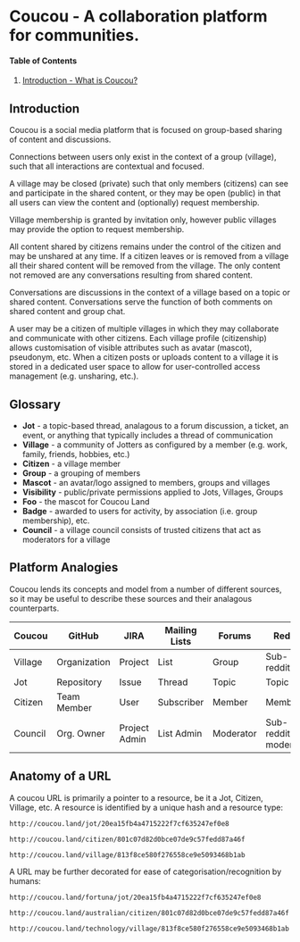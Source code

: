 # Coucou - A collaboration platform for communities.

[Introduction]: #introduction

[Features]: #features

[Getting started]: #getting-started
[Requirements]: #requirements
[Configuring]: #configuring


[Examples]: #examples

[Development]: #development

[Contributing]: #contributing

#### Table of Contents

1. [Introduction - What is Coucou?][Introduction]

## Introduction

Coucou is a social media platform that is focused on group-based sharing of content and discussions.

Connections between users only exist in the context of a group (village), such that all interactions are contextual and focused.

A village may be closed (private) such that only members (citizens) can see and participate in the shared content, or they may
be open (public) in that all users can view the content and (optionally) request membership.

Village membership is granted by invitation only, however public villages may provide the option to request membership.

All content shared by citizens remains under the control of the citizen and may be unshared at any time. If a citizen leaves or
is removed from a village all their shared content will be removed from the village. The only content not removed are any conversations resulting from shared content.

Conversations are discussions in the context of a village based on a topic or shared content. Conversations serve the function
of both comments on shared content and group chat.

A user may be a citizen of multiple villages in which they may collaborate and communicate with other citizens. Each village profile (citizenship) allows customisation of visible attributes such as avatar (mascot), pseudonym, etc. When a citizen posts or uploads content to a village it is stored in a dedicated user space to allow for user-controlled access management (e.g. unsharing, etc.).



## Glossary

 * **Jot** - a topic-based thread, analagous to a forum discussion, a ticket, an event, or anything that typically includes a thread of communication
 * **Village** - a community of Jotters as configured by a member (e.g. work, family, friends, hobbies, etc.)
 * **Citizen** - a village member
 * **Group** - a grouping of members
 * **Mascot** - an avatar/logo assigned to members, groups and villages
 * **Visibility** - public/private permissions applied to Jots, Villages, Groups
 * **Foo** - the mascot for Coucou Land
 * **Badge** - awarded to users for activity, by association (i.e. group membership), etc.
 * **Council** - a village council consists of trusted citizens that act as moderators for a village

## Platform Analogies

Coucou lends its concepts and model from a number of different sources, so it may be useful to describe these sources and their analagous counterparts.

| Coucou  | GitHub       | JIRA            | Mailing Lists | Forums    | Reddit               | Twitter      | Facebook
| ------  | ------       | ----            | ------------- | ------    | ------               | -------      | --------
| Village | Organization | Project         | List          | Group     | Sub-reddit           | -            | -
| Jot     | Repository   | Issue           | Thread        | Topic     | Topic                | Conversation | Messages
| Citizen | Team Member  | User            | Subscriber    | Member    | Member               | User         | User
| Council | Org. Owner   | Project Admin   | List Admin    | Moderator | Sub-reddit moderator | -            | -


## Anatomy of a URL

A coucou URL is primarily a pointer to a resource, be it a Jot, Citizen, Village, etc. A resource is identified by a unique hash and a resource type:

    http://coucou.land/jot/20ea15fb4a4715222f7cf635247ef0e8
    
    http://coucou.land/citizen/801c07d82d0bce07de9c57fedd87a46f
    
    http://coucou.land/village/813f8ce580f276558ce9e5093468b1ab

A URL may be further decorated for ease of categorisation/recognition by humans:

    http://coucou.land/fortuna/jot/20ea15fb4a4715222f7cf635247ef0e8
    
    http://coucou.land/australian/citizen/801c07d82d0bce07de9c57fedd87a46f
    
    http://coucou.land/technology/village/813f8ce580f276558ce9e5093468b1ab
